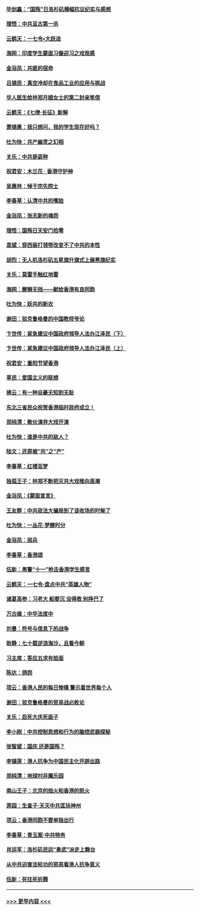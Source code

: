 #### [毕剑鑫：“国殇”日洛杉矶横幅抗议纪实与感想](../pages/nsc993/n11591301.md?t=10170155) 
#### [理悟：中共亘古第一杀](../pages/nsc993/n11590734.md?t=10170155) 
#### [云鹤天：一七令•大跃进](../pages/nsc993/n11590699.md?t=10170155) 
#### [海网：印度学生蒙面习像迎习之戏观感](../pages/nsc993/n11590675.md?t=10170155) 
#### [金浴凤：共匪的宿命](../pages/nsc993/n11586383.md?t=10170155) 
#### [吕锡民：真空冷却在食品工业的应用与挑战](../pages/nsc993/n11585819.md?t=10170155) 
#### [华人医生给林郑月娥女士的第二封亲笔信](../pages/nsc993/n11585124.md?t=10170155) 
#### [云鹤天：《七律·长征》新解](../pages/nsc993/n11584578.md?t=10170155) 
#### [萧锡惠：我只想问，我的学生现在好吗？](../pages/nsc993/n11583828.md?t=10170155) 
#### [吐为快：共产幽灵之幻相](../pages/nsc993/n11583224.md?t=10170155) 
#### [关乐：中共是孬种](../pages/nsc993/n11582099.md?t=10170155) 
#### [祝君安：木兰花 · 香港守护神](../pages/nsc993/n11581782.md?t=10170155) 
#### [吴惠林：悼于宗先院士](../pages/nsc993/n11580283.md?t=10170155) 
#### [李春草：认清中共的嘴脸](../pages/nsc993/n11579954.md?t=10170155) 
#### [金浴凤：张志新的魂怨](../pages/nsc993/n11579913.md?t=10170155) 
#### [理悟：国殇日天安门拾零](../pages/nsc993/n11579843.md?t=10170155) 
#### [袁斌：穿西装打领带改变不了中共的本性](../pages/nsc993/n11579814.md?t=10170155) 
#### [胡烈：无人机洛杉矶五星旗升旗式上展黑旗纪实](../pages/nsc993/n11579322.md?t=10170155) 
#### [关乐：莫雷手触红地雷](../pages/nsc993/n11577862.md?t=10170155) 
#### [海网：醒狮无挡——献给香港有良同胞](../pages/nsc993/n11577835.md?t=10170155) 
#### [吐为快：妖共的新衣](../pages/nsc993/n11577575.md?t=10170155) 
#### [谢田：驳克鲁格曼的中国教师爷论](../pages/nsc993/n11575034.md?t=10170155) 
#### [卞世传：紧急建议中国政府领导人法办江泽民（下）](../pages/nsc993/n11573390.md?t=10170155) 
#### [卞世传：紧急建议中国政府领导人法办江泽民（上）](../pages/nsc993/n11573208.md?t=10170155) 
#### [祝君安：重阳节望香港](../pages/nsc993/n11573190.md?t=10170155) 
#### [草民：爱国主义的联想](../pages/nsc993/n11572333.md?t=10170155) 
#### [拂云：有一种自豪无知到无耻](../pages/nsc993/n11572006.md?t=10170155) 
#### [东北三省民众祝贺香港临时政府成立！](../pages/nsc993/n11571215.md?t=10170155) 
#### [郑纯清：散伙演弃大戏开演](../pages/nsc993/n11570826.md?t=10170155) 
#### [吐为快：谁是中共的敌人？](../pages/nsc993/n11570817.md?t=10170155) 
#### [陆文：还原被“共”之“产”](../pages/nsc993/n11570798.md?t=10170155) 
#### [李春草：红楼沤梦](../pages/nsc993/n11569673.md?t=10170155) 
#### [独孤王子：林郑不断把灭共大戏推向高潮](../pages/nsc993/n11569381.md?t=10170155) 
#### [金浴凤：《蒙面宣言》](../pages/nsc993/n11569368.md?t=10170155) 
#### [王友群：中共政法大骗局到了该收场的时候了](../pages/nsc993/n11568940.md?t=10170155) 
#### [吐为快：一丛花‧梦醒时分](../pages/nsc993/n11567491.md?t=10170155) 
#### [金浴凤：阅兵](../pages/nsc993/n11567454.md?t=10170155) 
#### [李春草：香港颂](../pages/nsc993/n11567444.md?t=10170155) 
#### [伍新：黑警“十一”枪击香港学生感言](../pages/nsc993/n11567426.md?t=10170155) 
#### [云鹤天：一七令‧盘点中共“英雄人物”](../pages/nsc993/n11567091.md?t=10170155) 
#### [诸葛高参：习老大 船要沉 没得救 别挣巴了](../pages/nsc993/n11566976.md?t=10170155) 
#### [万古缘：中华法度中](../pages/nsc993/n11566726.md?t=10170155) 
#### [刘曼：符号与信息下的战争](../pages/nsc993/n11564655.md?t=10170155) 
#### [耿静：七十载逆浪淘沙，且看今朝](../pages/nsc993/n11564520.md?t=10170155) 
#### [习主席：答应五求有脸面](../pages/nsc993/n11563953.md?t=10170155) 
#### [陈达：鸽怨](../pages/nsc993/n11561879.md?t=10170155) 
#### [项云：香港人民的每日惨痛  警示着世界每个人](../pages/nsc993/n11559273.md?t=10170155) 
#### [谢田：驳克鲁格曼的贸易战必败论](../pages/nsc993/n11555840.md?t=10170155) 
#### [关乐：启死大庆死面子](../pages/nsc993/n11556823.md?t=10170155) 
#### [李小刚：中共控制思想和行为的脑控武器探秘](../pages/nsc993/n11556776.md?t=10170155) 
#### [张智斌：国庆  还是国殇？](../pages/nsc993/n11556617.md?t=10170155) 
#### [李镇莲：港人抗争为中国民主化开辟出路](../pages/nsc993/n11556570.md?t=10170155) 
#### [郑纯清：地球村非魔乐园](../pages/nsc993/n11555415.md?t=10170155) 
#### [南山王子：北京的焰火和香港的怒火](../pages/nsc993/n11555318.md?t=10170155) 
#### [莲园：生查子·天灭中共匡扶神州](../pages/nsc993/n11555302.md?t=10170155) 
#### [项云：香港同胞不要单独出行](../pages/nsc993/n11555276.md?t=10170155) 
#### [李春草：青玉案‧中共特务](../pages/nsc993/n11552356.md?t=10170155) 
#### [肖运军：洛杉矶民运“勇武”派走上舞台](../pages/nsc993/n11551595.md?t=10170155) 
#### [从中共迫害法轮功的邪恶看港人抗争意义](../pages/nsc993/n11540858.md?t=10170155) 
#### [伍新：死往死折腾](../pages/nsc993/n11550174.md?t=10170155) 

----
#### [ >>> 更早内容 <<< ](../indexes/nsc993-earlier.md)
